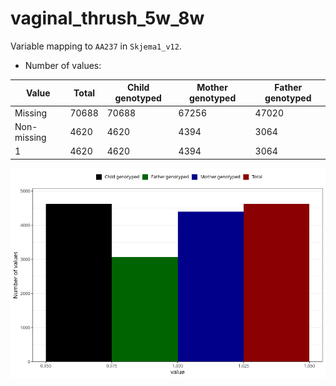 # vaginal_thrush_5w_8w
Variable mapping to `AA237` in `Skjema1_v12`.
- Number of values:

| Value | Total | Child genotyped | Mother genotyped | Father genotyped |
| ----- | ----- | --------------- | ---------------- | ---------------- |
| Missing | 70688 | 70688 | 67256 | 47020 |
| Non-missing | 4620 | 4620 | 4394 | 3064 |
| 1 | 4620 | 4620 | 4394 | 3064 |



![](vaginal_thrush_5w_8w_n.png)




